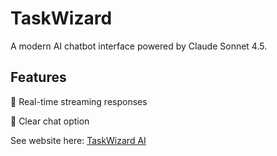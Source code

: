 
# TaskWizard

A modern AI chatbot interface powered by Claude Sonnet 4.5. 


## Features

💬 Real-time streaming responses

💬 Clear chat option


See website here: [TaskWizard AI](https://ilkaysen18.github.io/ai-chatbot/)
